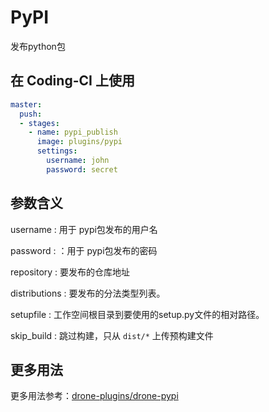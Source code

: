 # PyPI

发布python包

## 在 Coding-CI 上使用

```yml
master:
  push:
  - stages:
    - name: pypi_publish
      image: plugins/pypi
      settings:
        username: john
        password: secret
```

## 参数含义

username
: 用于 pypi包发布的用户名

password
: ：用于 pypi包发布的密码

repository
: 要发布的仓库地址

distributions
: 要发布的分法类型列表。

setupfile
: 工作空间根目录到要使用的setup.py文件的相对路径。

skip_build
: 跳过构建，只从 `dist/*` 上传预构建文件

## 更多用法

更多用法参考：[drone-plugins/drone-pypi](https://github.com/drone-plugins/drone-pypi)
